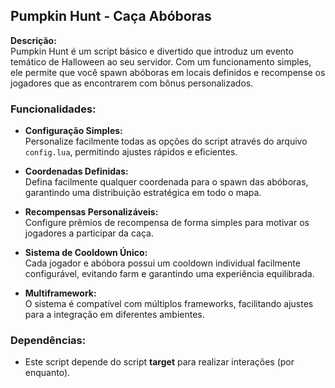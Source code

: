 ## Pumpkin Hunt - Caça Abóboras

**Descrição:**  
Pumpkin Hunt é um script básico e divertido que introduz um evento temático de Halloween ao seu servidor. Com um funcionamento simples, ele permite que você spawn abóboras em locais definidos e recompense os jogadores que as encontrarem com bônus personalizados.

### Funcionalidades:

- **Configuração Simples:**  
  Personalize facilmente todas as opções do script através do arquivo `config.lua`, permitindo ajustes rápidos e eficientes.

- **Coordenadas Definidas:**  
  Defina facilmente qualquer coordenada para o spawn das abóboras, garantindo uma distribuição estratégica em todo o mapa.

- **Recompensas Personalizáveis:**  
  Configure prêmios de recompensa de forma simples para motivar os jogadores a participar da caça.

- **Sistema de Cooldown Único:**  
  Cada jogador e abóbora possui um cooldown individual facilmente configurável, evitando farm e garantindo uma experiência equilibrada.

- **Multiframework:**  
  O sistema é compatível com múltiplos frameworks, facilitando ajustes para a integração em diferentes ambientes.

### Dependências:
- Este script depende do script **target** para realizar interações (por enquanto).
